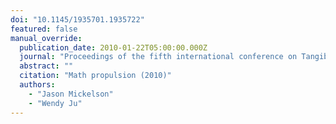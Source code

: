 ```yaml
---
doi: "10.1145/1935701.1935722"
featured: false
manual_override:
  publication_date: 2010-01-22T05:00:00.000Z
  journal: "Proceedings of the fifth international conference on Tangible, embedded, and embodied interaction"
  abstract: ""
  citation: "Math propulsion (2010)"
  authors:
    - "Jason Mickelson"
    - "Wendy Ju"
---
```


<!-- You can add additional content about this publication here if needed -->
